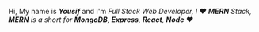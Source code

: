 Hi, My name is ***Yousif*** and I'm <i>Full Stack Web Developer<i>, I :heart: ***MERN*** Stack, ***MERN*** is a short for ***MongoDB***, ***Express***, ***React***, ***Node*** :heart:
